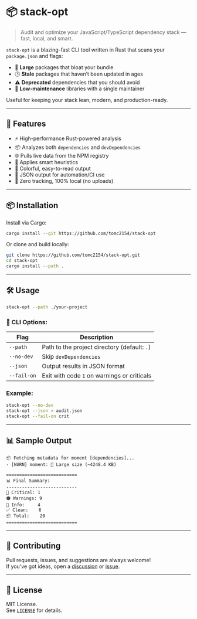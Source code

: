 # 📦 stack-opt

> Audit and optimize your JavaScript/TypeScript dependency stack — fast, local, and smart.

`stack-opt` is a blazing-fast CLI tool written in Rust that scans your `package.json` and flags:

- 🐘 **Large** packages that bloat your bundle
- 🕒 **Stale** packages that haven’t been updated in ages
- ⚠️ **Deprecated** dependencies that you should avoid
- 👤 **Low-maintenance** libraries with a single maintainer

Useful for keeping your stack lean, modern, and production-ready.

---

## 🚀 Features

- ⚡ High-performance Rust-powered analysis
- 📦 Analyzes both `dependencies` and `devDependencies`
- 🌐 Pulls live data from the NPM registry
- 🧠 Applies smart heuristics
- 🌈 Colorful, easy-to-read output
- 📄 JSON output for automation/CI use
- 🔐 Zero tracking, 100% local (no uploads)

---

## 📦 Installation

Install via Cargo:

```bash
cargo install --git https://github.com/tomc2154/stack-opt
```

Or clone and build locally:

```bash
git clone https://github.com/tomc2154/stack-opt.git
cd stack-opt
cargo install --path .
```

---

## 🛠 Usage

```bash
stack-opt --path ./your-project
```

### 🔧 CLI Options:

| Flag             | Description                                  |
|------------------|----------------------------------------------|
| `--path`         | Path to the project directory (default: `.`) |
| `--no-dev`       | Skip `devDependencies`                       |
| `--json`         | Output results in JSON format                |
| `--fail-on`      | Exit with code `1` on warnings or criticals  |

### Example:

```bash
stack-opt --no-dev
stack-opt --json > audit.json
stack-opt --fail-on crit
```

---

## 📊 Sample Output

```
📦 Fetching metadata for moment [dependencies]...
- [WARN] moment: 🐘 Large size (~4248.4 KB)

===========================
📊 Final Summary:
---------------------------
🔴 Critical: 1
🟠 Warnings: 9
🔵 Info:     4
✅ Clean:    6
📦 Total:    20
===========================
```

---

## 🤝 Contributing

Pull requests, issues, and suggestions are always welcome!  
If you’ve got ideas, open a [discussion](https://github.com/tomc2154/stack-opt/discussions) or [issue](https://github.com/tomc2154/stack-opt/issues).

---

## 📄 License

MIT License.  
See [`LICENSE`](./LICENSE) for details.
